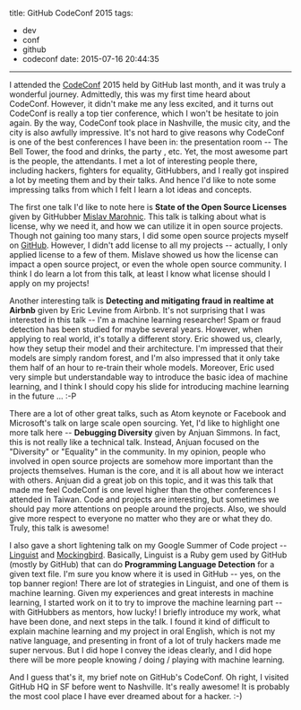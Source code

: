 title: GitHub CodeConf 2015
tags:
  - dev
  - conf
  - github
  - codeconf
date: 2015-07-16 20:44:35
---


I attended the [CodeConf](http://codeconf.com/) 2015 held by GitHub last month, and it was truly a wonderful journey. Admittedly, this was my first time heard about CodeConf. However, it didn't make me any less excited, and it turns out CodeConf is really a top tier conference, which I won't be hesitate to join again. By the way, CodeConf took place in Nashville, the music city, and the city is also awfully impressive. It's not hard to give reasons why CodeConf is one of the best conferences I have been in: the presentation room -- The Bell Tower, the food and drinks, the party , etc. Yet, the most awesome part is the people, the attendants. I met a lot of interesting people there, including hackers, fighters for equality, GitHubbers, and I really got inspired a lot by meeting them and by their talks. And hence I'd like to note some impressing talks from which I felt I learn a lot ideas and concepts.


The first one talk I'd like to note here is **State of the Open Source Licenses** given by GitHubber [Mislav Marohnic](https://github.com/mislav). This talk is talking about what is license, why we need it, and how we can utilize it in open source projects. Though not gaining too many stars, I did some open source projects myself on [GitHub](https://github.com/lazywei). However, I didn't add license to all my projects -- actually, I only applied license to a few of them. Mislave showed us how the license can impact a open source project, or even the whole open source community. I think I do learn a lot from this talk, at least I know what license should I apply on my projects!


Another interesting talk is **Detecting and mitigating fraud in realtime at Airbnb** given by Eric Levine from Airbnb. It's not surprising that I was interested in this talk -- I'm a machine learning researcher! Spam or fraud detection has been studied for maybe several years. However, when applying to real world, it's totally a different story. Eric showed us, clearly, how they setup their model and their architecture. I'm impressed that their models are simply random forest, and I'm also impressed that it only take them half of an hour to re-train their whole models. Moreover, Eric used very simple but understandable way to introduce the basic idea of machine learning, and I think I should copy his slide for introducing machine learning in the future ... :-P


There are a lot of other great talks, such as Atom keynote or Facebook and Microsoft's talk on large scale open sourcing. Yet, I'd like to highlight one more talk here -- **Debugging Diversity** given by Anjuan Simmons. In fact, this is not really like a technical talk. Instead, Anjuan focused on the "Diversity" or "Equality" in the community. In my opinion, people who involved in open source projects are somehow more important than the projects themselves. Human is the core, and it is all about how we interact with others. Anjuan did a great job on this topic, and it was this talk that made me feel CodeConf is one level higher than the other conferences I attended in Taiwan. Code and projects are interesting, but sometimes we should pay more attentions on people around the projects. Also, we should give more respect to everyone no matter who they are or what they do. Truly, this talk is awesome!


I also gave a short lightening talk on my Google Summer of Code project -- [Linguist](https://github.com/github/linguist) and [Mockingbird](https://github.com/lazywei/mockingbird). Basically, Linguist is a Ruby gem used by GitHub (mostly by GitHub) that can do **Programming Language Detection** for a given text file. I'm sure you know where it is used in GitHub -- yes, on the top banner region! There are lot of strategies in Linguist, and one of them is machine learning. Given my experiences and great interests in machine learning, I started work on it to try to improve the machine learning part -- with GitHubbers as mentors, how lucky! I briefly introduce my work, what have been done, and next steps in the talk. I found it kind of difficult to explain machine learning and my project in oral English, which is not my native language, and presenting in front of a lot of truly hackers made me super nervous. But I did hope I convey the ideas clearly, and I did hope there will be more people knowing / doing / playing with machine learning.


And I guess that's it, my brief note on GitHub's CodeConf. Oh right, I visited GitHub HQ in SF before went to Nashville. It's really awesome! It is probably the most cool place I have ever dreamed about for a hacker. :-)
